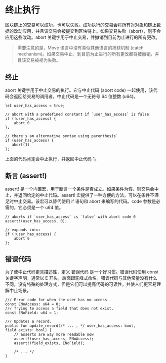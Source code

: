 # 终止执行

区块链上的交易可以成功，也可以失败。成功执行的交易会将所有对对象和链上数据的改动应用，并且该交易会被提交到区块链上。如果交易失败（abort），则不会应用这些改动。abort 关键字用于中止交易，并撤销到目前为止进行的所有更改。

> 需要注意的是，Move 语言中没有类似其他语言的捕获机制 (catch mechanism)。如果交易中止，到目前为止进行的所有更改都将被撤销，并且该交易被视为失败。

## 终止

abort 关键字用于中止交易的执行。它与中止代码 (abort code) 一起使用，该代码会返回给交易的调用者。中止代码是一个无符号 64 位整数 (u64)。

```move
let user_has_access = true;

// abort with a predefined constant if `user_has_access` is false
if (!user_has_access) {
    abort 0
};

// there's an alternative syntax using parenthesis`
if (user_has_access) {
   abort(1)
};
```

上面的代码肯定会中止执行，并返回中止代码 1。

## 断言 (assert!)

assert! 是一个内置宏，用于断言一个条件是否成立。如果条件为假，则交易会中止，并返回给定的中止代码。assert! 宏提供了一种方便的方法，可以在条件不满足时中止交易。该宏可以替代使用 if 语句和 abort 来编写的代码。code 参数是必需的，它必须是一个 u64 值。

```move
// aborts if `user_has_access` is `false` with abort code 0
assert!(user_has_access, 0);

// expands into:
if (!user_has_access) {
    abort 0
};
```

## 错误代码

为了使中止代码更具描述性，定义 错误代码 是一个好习惯。错误代码使用 const 关键字声明，通常以 E 开头，后面跟驼峰式命名。错误代码与其他常量没有什么不同，没有特殊的处理方式，但是它们可以提高代码的可读性，并使人们更容易理解中止场景。

```move
/// Error code for when the user has no access.
const ENoAccess: u64 = 0;
/// Trying to access a field that does not exist.
const ENoField: u64 = 1;

/// Updates a record.
public fun update_record(/* ... , */ user_has_access: bool, field_exists: bool) {
    // asserts are way more readable now
    assert!(user_has_access, ENoAccess);
    assert!(field_exists, ENoField);

    /* ... */
}
```

